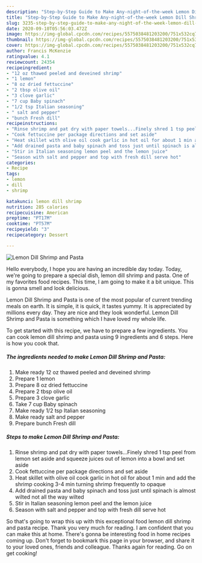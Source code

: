```yaml
---
description: "Step-by-Step Guide to Make Any-night-of-the-week Lemon Dill Shrimp and Pasta"
title: "Step-by-Step Guide to Make Any-night-of-the-week Lemon Dill Shrimp and Pasta"
slug: 3235-step-by-step-guide-to-make-any-night-of-the-week-lemon-dill-shrimp-and-pasta
date: 2020-09-10T05:56:03.472Z
image: https://img-global.cpcdn.com/recipes/5575038481203200/751x532cq70/lemon-dill-shrimp-and-pasta-recipe-main-photo.jpg
thumbnail: https://img-global.cpcdn.com/recipes/5575038481203200/751x532cq70/lemon-dill-shrimp-and-pasta-recipe-main-photo.jpg
cover: https://img-global.cpcdn.com/recipes/5575038481203200/751x532cq70/lemon-dill-shrimp-and-pasta-recipe-main-photo.jpg
author: Francis McKenzie
ratingvalue: 4.1
reviewcount: 24354
recipeingredient:
- "12 oz thawed peeled and deveined shrimp"
- "1 lemon"
- "8 oz dried fettuccine"
- "2 tbsp olive oil"
- "3 clove garlic"
- "7 cup Baby spinach"
- "1/2 tsp Italian seasoning"
- " salt and pepper"
- "bunch Fresh dill"
recipeinstructions:
- "Rinse shrimp and pat dry with paper towels...Finely shred 1 tsp peel from lemon set aside and squeeze juices out of lemon into a bowl and set aside"
- "Cook fettuccine per package directions and set aside"
- "Heat skillet with olive oil cook garlic in hot oil for about 1 min and add the shrimp cooking 3-4 min turning shrimp frequently to opaque"
- "Add drained pasta and baby spinach and toss just until spinach is almost wilted not all the way wilted"
- "Stir in Italian seasoning lemon peel and the lemon juice"
- "Season with salt and pepper and top with fresh dill serve hot"
categories:
- Recipe
tags:
- lemon
- dill
- shrimp

katakunci: lemon dill shrimp 
nutrition: 285 calories
recipecuisine: American
preptime: "PT17M"
cooktime: "PT57M"
recipeyield: "3"
recipecategory: Dessert

---
```



![Lemon Dill Shrimp and Pasta](https://img-global.cpcdn.com/recipes/5575038481203200/751x532cq70/lemon-dill-shrimp-and-pasta-recipe-main-photo.jpg)

Hello everybody, I hope you are having an incredible day today. Today, we're going to prepare a special dish, lemon dill shrimp and pasta. One of my favorites food recipes. This time, I am going to make it a bit unique. This is gonna smell and look delicious.

Lemon Dill Shrimp and Pasta is one of the most popular of current trending meals on earth. It is simple, it is quick, it tastes yummy. It is appreciated by millions every day. They are nice and they look wonderful. Lemon Dill Shrimp and Pasta is something which I have loved my whole life.




To get started with this recipe, we have to prepare a few ingredients. You can cook lemon dill shrimp and pasta using 9 ingredients and 6 steps. Here is how you cook that.

<!--inarticleads1-->

##### The ingredients needed to make Lemon Dill Shrimp and Pasta:

1. Make ready 12 oz thawed peeled and deveined shrimp
1. Prepare 1 lemon
1. Prepare 8 oz dried fettuccine
1. Prepare 2 tbsp olive oil
1. Prepare 3 clove garlic
1. Take 7 cup Baby spinach
1. Make ready 1/2 tsp Italian seasoning
1. Make ready  salt and pepper
1. Prepare bunch Fresh dill




<!--inarticleads2-->

##### Steps to make Lemon Dill Shrimp and Pasta:

1. Rinse shrimp and pat dry with paper towels...Finely shred 1 tsp peel from lemon set aside and squeeze juices out of lemon into a bowl and set aside
1. Cook fettuccine per package directions and set aside
1. Heat skillet with olive oil cook garlic in hot oil for about 1 min and add the shrimp cooking 3-4 min turning shrimp frequently to opaque
1. Add drained pasta and baby spinach and toss just until spinach is almost wilted not all the way wilted
1. Stir in Italian seasoning lemon peel and the lemon juice
1. Season with salt and pepper and top with fresh dill serve hot




So that's going to wrap this up with this exceptional food lemon dill shrimp and pasta recipe. Thank you very much for reading. I am confident that you can make this at home. There's gonna be interesting food in home recipes coming up. Don't forget to bookmark this page in your browser, and share it to your loved ones, friends and colleague. Thanks again for reading. Go on get cooking!
